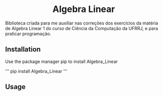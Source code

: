 <h1 align="center"  size="40px">
Algebra Linear 
</h1>

Biblioteca criada para me auxiliar nas correções dos exercícios da matéria de Algebra Linear 1 do curso de Ciência da Computação da UFRRJ, e para praticar programação.

## Installation

Use the package manager pip to install Algebra_Linear

'''
pip install Algebra_Linear
'''

## Usage
